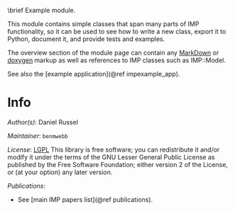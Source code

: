 \brief Example module.

This module contains simple classes that span many parts of IMP functionality,
so it can be used to see how to write a new class, export it to Python,
document it, and provide tests and examples.

The overview section of the module page can contain any
[MarkDown](http://www.stack.nl/~dimitri/doxygen/manual/markdown.html) or
[doxygen](http://www.stack.nl/~dimitri/doxygen/manual/docblocks.html)
markup as well as references to IMP classes such as IMP::Model.

See also the [example application](@ref impexample_app).

# Info

_Author(s)_: Daniel Russel

_Maintainer_: `benmwebb`

_License_: [LGPL](http://www.gnu.org/licenses/old-licenses/lgpl-2.1.html)
This library is free software; you can redistribute it and/or
modify it under the terms of the GNU Lesser General Public
License as published by the Free Software Foundation; either
version 2 of the License, or (at your option) any later version.

_Publications_:
 - See [main IMP papers list](@ref publications).
